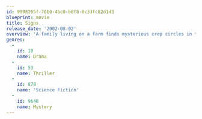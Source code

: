 ```yaml
---
id: 9908265f-76b0-4bc0-b8f8-0c33fc82d1d3
blueprint: movie
title: Signs
release_date: '2002-08-02'
overview: 'A family living on a farm finds mysterious crop circles in their fields which suggests something more frightening to come.'
genres:
  -
    id: 18
    name: Drama
  -
    id: 53
    name: Thriller
  -
    id: 878
    name: 'Science Fiction'
  -
    id: 9648
    name: Mystery
---
```

